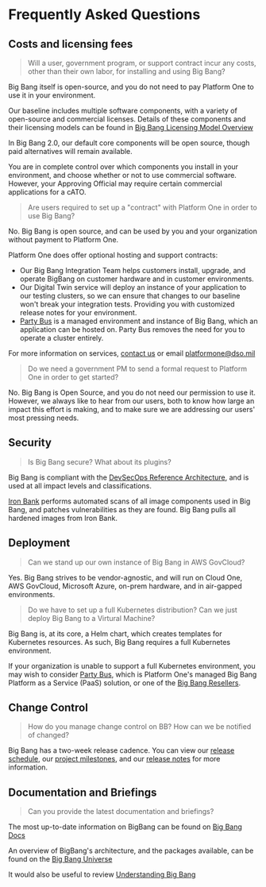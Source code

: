 # Frequently Asked Questions

## Costs and licensing fees

> Will a user, government program, or support contract incur any costs, other
than their own labor, for installing and using Big Bang?

Big Bang itself is open-source, and you do not need to pay Platform One
to use it in your environment.

Our baseline includes multiple software components, with a variety
of open-source and commercial licenses. Details of these components and
their licensing models can be found in
[Big Bang Licensing Model Overview](./understanding-bigbang/licensing-model.md)

In Big Bang 2.0, our default core components will be open source, though paid
alternatives will remain available.

You are in complete control over which components you install in your
environment, and choose whether or not to use commercial software.
However, your Approving Official may require certain commercial applications for a cATO.

> Are users required to set up a "contract" with Platform One in order to
use Big Bang?

No. Big Bang is open source, and can be used by you and your organization
without payment to Platform One.

Platform One does offer optional hosting and support contracts:

- Our Big Bang Integration Team helps customers install, upgrade, and operate BigBang on customer hardware and in customer environments.
- Our Digital Twin service will deploy an instance of your application to
  our testing clusters, so we can ensure that changes to our baseline won't break your integration tests. Providing you with customized release notes for your environment.
- [Party Bus](https://p1.dso.mil/products/party-bus) is a managed environment and
  instance of Big Bang, which an application can be hosted on. Party Bus removes the
  need for you to operate a cluster entirely.

For more information on services, [contact us](https://p1.dso.mil/contact-us) or email platformone@dso.mil

> Do we need a government PM to send a formal request to Platform One in order
to get started?

No. Big Bang is Open Source, and you do not need our permission to use it.
However, we always like to hear from our users, both to know how large an
impact this effort is making, and to make sure we are addressing our users'
most pressing needs.

<!--
TODO: reach out link
-->

## Security

> Is Big Bang secure? What about its plugins?

Big Bang is compliant with the
[DevSecOps Reference Architecture](https://dodcio.defense.gov/Portals/0/Documents/Library/DoD%20Enterprise%20DevSecOps%20Reference%20Design%20-%20CNCF%20Kubernetes%20w-DD1910_cleared_20211022.pdf),
and is used at all impact levels and classifications.

[Iron Bank](https://p1.dso.mil/products/iron-bank) performs automated scans of all image
components used in Big Bang, and patches vulnerabilities as they are found. Big Bang
pulls all hardened images from Iron Bank.

<!--
TODO: link to cATO docs - Cyber is working on a Care Package at IL4 to link here
-->

## Deployment

> Can we stand up our own instance of Big Bang in AWS GovCloud?

Yes. Big Bang strives to be vendor-agnostic, and will run on Cloud One,
AWS GovCloud, Microsoft Azure, on-prem hardware, and in air-gapped
environments.

> Do we have to set up a full Kubernetes distribution? Can we just deploy Big Bang to a Virtural Machine?

Big Bang is, at its core, a Helm chart, which creates templates for Kubernetes
resources. As such, Big Bang requires a full Kubernetes environment.

If your organization is unable to support a full Kubernetes environment, you may wish to
consider [Party Bus](https://p1.dso.mil/products/party-bus), which is Platform One's
managed Big Bang Platform as a Service (PaaS) solution, or one of the [Big Bang Resellers](https://p1.dso.mil/resellers).

## Change Control

> How do you manage change control on BB? How can we be notified of changed?

Big Bang has a two-week release cadence. You can view our
[release schedule](https://docs-bigbang.dso.mil/latest/#Navigating-our-documentation),
our [project milestones](https://repo1.dso.mil/groups/big-bang/-/milestones),
and our [release notes](https://repo1.dso.mil/big-bang/bigbang/-/releases)
for more information.

## Documentation and Briefings

> Can you provide the latest documentation and briefings?

The most up-to-date information on BigBang can be found  on
[Big Bang Docs](https://docs-bigbang.dso.mil/latest/docs)

An overview of BigBang's architecture, and the packages available, can be found
on the [Big Bang Universe](https://universe.bigbang.dso.mil/)

It would also be useful to review
[Understanding Big Bang](https://docs-bigbang.dso.mil/latest/docs/understanding-bigbang/?h=understanding+bigbang%2F)
